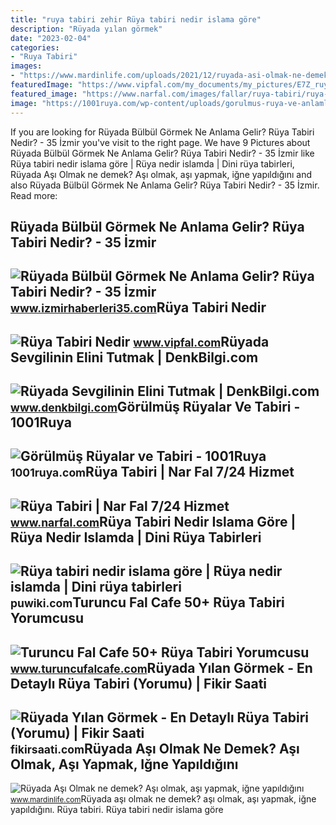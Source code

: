 ```yaml
---
title: "ruya tabiri zehir Rüya tabiri nedir islama göre"
description: "Rüyada yılan görmek"
date: "2023-02-04"
categories:
- "Ruya Tabiri"
images:
- "https://www.mardinlife.com/uploads/2021/12/ruyada-asi-olmak-ne-demek-asi-olmak-asi-yapmak-igne-yapildigini-gormek-ruya-tabiri-nedir-108684.png?234234.234234"
featuredImage: "https://www.vipfal.com/my_documents/my_pictures/E7Z_ruya-tabiri-nedir.jpg"
featured_image: "https://www.narfal.com/images/fallar/ruya-tabiri/ruya-tabiri-6.jpg"
image: "https://1001ruya.com/wp-content/uploads/gorulmus-ruya-ve-anlamlari.jpg"
---
```


If you are looking for Rüyada Bülbül Görmek Ne Anlama Gelir? Rüya Tabiri Nedir? - 35 İzmir you've visit to the right page. We have 9 Pictures about Rüyada Bülbül Görmek Ne Anlama Gelir? Rüya Tabiri Nedir? - 35 İzmir like Rüya tabiri nedir islama göre | Rüya nedir islamda | Dini rüya tabirleri, Rüyada Aşı Olmak ne demek? Aşı olmak, aşı yapmak, iğne yapıldığını and also Rüyada Bülbül Görmek Ne Anlama Gelir? Rüya Tabiri Nedir? - 35 İzmir. Read more:

Rüyada Bülbül Görmek Ne Anlama Gelir? Rüya Tabiri Nedir? - 35 İzmir
-------------------------------------------------------------------

 ![Rüyada Bülbül Görmek Ne Anlama Gelir? Rüya Tabiri Nedir? - 35 İzmir](https://www.izmirhaberleri35.com/wp-content/uploads/2021/09/ruyada-bulbul-gormek-ne-anlama-gelir-ruya-tabiri-nedir-660x330.jpg) <small>www.izmirhaberleri35.com</small>Rüya Tabiri Nedir
-----------------

 ![Rüya Tabiri Nedir](https://www.vipfal.com/my_documents/my_pictures/E7Z_ruya-tabiri-nedir.jpg) <small>www.vipfal.com</small>Rüyada Sevgilinin Elini Tutmak | DenkBilgi.com
----------------------------------------------

 ![Rüyada Sevgilinin Elini Tutmak | DenkBilgi.com](http://www.denkbilgi.com/wp-content/uploads/ruya-tabiri1.jpg) <small>www.denkbilgi.com</small>Görülmüş Rüyalar Ve Tabiri - 1001Ruya
-------------------------------------

 ![Görülmüş Rüyalar ve Tabiri - 1001Ruya](https://1001ruya.com/wp-content/uploads/gorulmus-ruya-ve-anlamlari.jpg) <small>1001ruya.com</small>Rüya Tabiri | Nar Fal 7/24 Hizmet
---------------------------------

 ![Rüya Tabiri | Nar Fal 7/24 Hizmet](https://www.narfal.com/images/fallar/ruya-tabiri/ruya-tabiri-6.jpg) <small>www.narfal.com</small>Rüya Tabiri Nedir Islama Göre | Rüya Nedir Islamda | Dini Rüya Tabirleri
------------------------------------------------------------------------

 ![Rüya tabiri nedir islama göre | Rüya nedir islamda | Dini rüya tabirleri](https://puwiki.com/wp-content/uploads/2018/10/ruya-tabiri-nedir-islama-gore.jpg) <small>puwiki.com</small>Turuncu Fal Cafe 50+ Rüya Tabiri Yorumcusu
------------------------------------------

 ![Turuncu Fal Cafe 50+ Rüya Tabiri Yorumcusu](https://www.turuncufalcafe.com/wp-content/uploads/2021/04/ruya-tabiri-4-768x509.jpg) <small>www.turuncufalcafe.com</small>Rüyada Yılan Görmek - En Detaylı Rüya Tabiri (Yorumu) | Fikir Saati
-------------------------------------------------------------------

 ![Rüyada Yılan Görmek - En Detaylı Rüya Tabiri (Yorumu) | Fikir Saati](https://fikirsaati.com/wp-content/uploads/2021/09/ruyada-yilan-gormek-en-detayli-ruya-tabiri-yorumu.jpg) <small>fikirsaati.com</small>Rüyada Aşı Olmak Ne Demek? Aşı Olmak, Aşı Yapmak, Iğne Yapıldığını
------------------------------------------------------------------

 ![Rüyada Aşı Olmak ne demek? Aşı olmak, aşı yapmak, iğne yapıldığını](https://www.mardinlife.com/uploads/2021/12/ruyada-asi-olmak-ne-demek-asi-olmak-asi-yapmak-igne-yapildigini-gormek-ruya-tabiri-nedir-108684.png?234234.234234) <small>www.mardinlife.com</small>Rüyada aşı olmak ne demek? aşı olmak, aşı yapmak, iğne yapıldığını. Rüya tabiri. Rüya tabiri nedir islama göre
